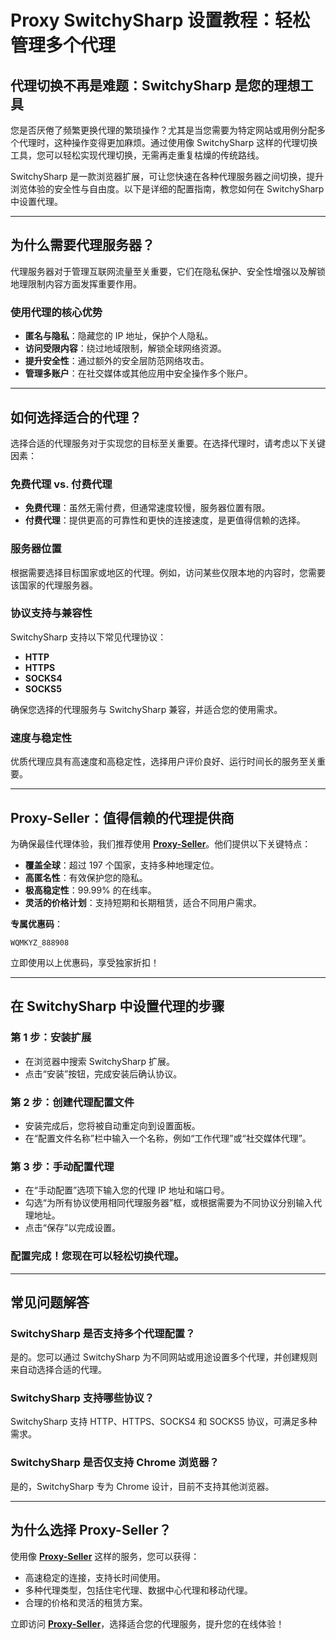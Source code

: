 
# Proxy SwitchySharp 设置教程：轻松管理多个代理

## 代理切换不再是难题：SwitchySharp 是您的理想工具

您是否厌倦了频繁更换代理的繁琐操作？尤其是当您需要为特定网站或用例分配多个代理时，这种操作变得更加麻烦。通过使用像 SwitchySharp 这样的代理切换工具，您可以轻松实现代理切换，无需再走重复枯燥的传统路线。

SwitchySharp 是一款浏览器扩展，可让您快速在各种代理服务器之间切换，提升浏览体验的安全性与自由度。以下是详细的配置指南，教您如何在 SwitchySharp 中设置代理。

---

## 为什么需要代理服务器？

代理服务器对于管理互联网流量至关重要，它们在隐私保护、安全性增强以及解锁地理限制内容方面发挥重要作用。

### 使用代理的核心优势
- **匿名与隐私**：隐藏您的 IP 地址，保护个人隐私。
- **访问受限内容**：绕过地域限制，解锁全球网络资源。
- **提升安全性**：通过额外的安全层防范网络攻击。
- **管理多账户**：在社交媒体或其他应用中安全操作多个账户。

---

## 如何选择适合的代理？

选择合适的代理服务对于实现您的目标至关重要。在选择代理时，请考虑以下关键因素：

### 免费代理 vs. 付费代理
- **免费代理**：虽然无需付费，但通常速度较慢，服务器位置有限。
- **付费代理**：提供更高的可靠性和更快的连接速度，是更值得信赖的选择。

### 服务器位置
根据需要选择目标国家或地区的代理。例如，访问某些仅限本地的内容时，您需要该国家的代理服务器。

### 协议支持与兼容性
SwitchySharp 支持以下常见代理协议：
- **HTTP**
- **HTTPS**
- **SOCKS4**
- **SOCKS5**

确保您选择的代理服务与 SwitchySharp 兼容，并适合您的使用需求。

### 速度与稳定性
优质代理应具有高速度和高稳定性，选择用户评价良好、运行时间长的服务至关重要。

---

## Proxy-Seller：值得信赖的代理提供商

为确保最佳代理体验，我们推荐使用 **[Proxy-Seller](https://bit.ly/proxy-seller-coupon)**。他们提供以下关键特点：
- **覆盖全球**：超过 197 个国家，支持多种地理定位。
- **高匿名性**：有效保护您的隐私。
- **极高稳定性**：99.99% 的在线率。
- **灵活的价格计划**：支持短期和长期租赁，适合不同用户需求。

**专属优惠码**：
```plaintext
WQMKYZ_888908
```

立即使用以上优惠码，享受独家折扣！

---

## 在 SwitchySharp 中设置代理的步骤

### **第 1 步：安装扩展**
- 在浏览器中搜索 SwitchySharp 扩展。
- 点击“安装”按钮，完成安装后确认协议。

### **第 2 步：创建代理配置文件**
- 安装完成后，您将被自动重定向到设置面板。
- 在“配置文件名称”栏中输入一个名称，例如“工作代理”或“社交媒体代理”。

### **第 3 步：手动配置代理**
- 在“手动配置”选项下输入您的代理 IP 地址和端口号。
- 勾选“为所有协议使用相同代理服务器”框，或根据需要为不同协议分别输入代理地址。
- 点击“保存”以完成设置。

### 配置完成！您现在可以轻松切换代理。

---

## 常见问题解答

### **SwitchySharp 是否支持多个代理配置？**
是的。您可以通过 SwitchySharp 为不同网站或用途设置多个代理，并创建规则来自动选择合适的代理。

### **SwitchySharp 支持哪些协议？**
SwitchySharp 支持 HTTP、HTTPS、SOCKS4 和 SOCKS5 协议，可满足多种需求。

### **SwitchySharp 是否仅支持 Chrome 浏览器？**
是的，SwitchySharp 专为 Chrome 设计，目前不支持其他浏览器。

---

## 为什么选择 Proxy-Seller？

使用像 **[Proxy-Seller](https://bit.ly/proxy-seller-coupon)** 这样的服务，您可以获得：
- 高速稳定的连接，支持长时间使用。
- 多种代理类型，包括住宅代理、数据中心代理和移动代理。
- 合理的价格和灵活的租赁方案。

立即访问 **[Proxy-Seller](https://bit.ly/proxy-seller-coupon)**，选择适合您的代理服务，提升您的在线体验！
